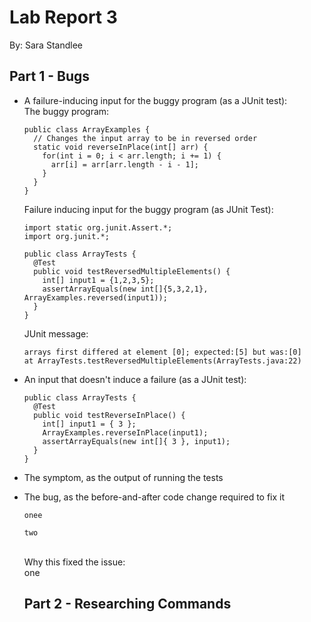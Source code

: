 # Lab Report 3
By: Sara Standlee
## Part 1 - Bugs
* A failure-inducing input for the buggy program (as a JUnit test): \
  The buggy program:
  ```
  public class ArrayExamples {
    // Changes the input array to be in reversed order
    static void reverseInPlace(int[] arr) {
      for(int i = 0; i < arr.length; i += 1) {
        arr[i] = arr[arr.length - i - 1];
      }
    }
  }
  ```
  Failure inducing input for the buggy program (as JUnit Test):
  ```
  import static org.junit.Assert.*;
  import org.junit.*;

  public class ArrayTests {
    @Test
    public void testReversedMultipleElements() {
      int[] input1 = {1,2,3,5};
      assertArrayEquals(new int[]{5,3,2,1}, ArrayExamples.reversed(input1));
    }
  }
  ```
  JUnit message:
  ```
  arrays first differed at element [0]; expected:[5] but was:[0]
  at ArrayTests.testReversedMultipleElements(ArrayTests.java:22)
  ```
* An input that doesn't induce a failure (as a JUnit test):
  ```
  public class ArrayTests {
  	@Test 
  	public void testReverseInPlace() {
      int[] input1 = { 3 };
      ArrayExamples.reverseInPlace(input1);
      assertArrayEquals(new int[]{ 3 }, input1);
  	}
  }
  ```
* The symptom, as the output of running the tests
* The bug, as the before-and-after code change required to fix it
  ```
  onee
  ```
  ```
  two
  ```
  \
Why this fixed the issue: \
one

  ## Part 2 - Researching Commands
